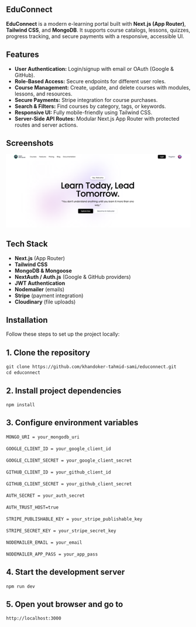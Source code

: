 ## EduConnect

**EduConnect** is a modern e-learning portal built with **Next.js (App Router)**, **Tailwind CSS**, and **MongoDB**. It supports course catalogs, lessons, quizzes, progress tracking, and secure payments with a responsive, accessible UI.

## Features

- **User Authentication:** Login/signup with email or OAuth (Google & GitHub).
- **Role-Based Access:** Secure endpoints for different user roles.
- **Course Management:** Create, update, and delete courses with modules, lessons, and resources.
- **Secure Payments:** Stripe integration for course purchases.
- **Search & Filters:** Find courses by category, tags, or keywords.
- **Responsive UI:** Fully mobile-friendly using Tailwind CSS.
- **Server-Side API Routes:** Modular Next.js App Router with protected routes and server actions.

<!-- Video & File Uploads: Upload course materials via Cloudinary. -->
<!-- Quizzes & Progress Tracking: Track student performance and course completion. -->
<!-- Reviews & Ratings: Students can review and rate courses. -->

## Screenshots

![Educonnect Screenshot](./educonnect.PNG)

## Tech Stack

- **Next.js** (App Router)
- **Tailwind CSS**
- **MongoDB & Mongoose**
- **NextAuth / Auth.js** (Google & GitHub providers)
- **JWT Authentication**
- **Nodemailer** (emails)
- **Stripe** (payment integration)
- **Cloudinary** (file uploads)

## Installation

Follow these steps to set up the project locally:

## 1. Clone the repository

```
git clone https://github.com/khandoker-tahmid-sami/educonnect.git
cd educonnect
```

## 2. Install project dependencies

```
npm install
```

## 3. Configure environment variables

```
MONGO_URI = your_mongodb_uri

GOOGLE_CLIENT_ID = your_google_client_id

GOOGLE_CLIENT_SECRET = your_google_client_secret

GITHUB_CLIENT_ID = your_github_client_id

GITHUB_CLIENT_SECRET = your_github_client_secret

AUTH_SECRET = your_auth_secret

AUTH_TRUST_HOST=true

STRIPE_PUBLISHABLE_KEY = your_stripe_publishable_key

STRIPE_SECRET_KEY = your_stripe_secret_key

NODEMAILER_EMAIL = your_email

NODEMAILER_APP_PASS = your_app_pass
```

## 4. Start the development server

```
npm run dev
```

## 5. Open yout browser and go to

```
http://localhost:3000
```
